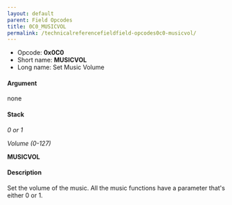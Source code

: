 ```yaml
---
layout: default
parent: Field Opcodes
title: 0C0_MUSICVOL
permalink: /technicalreferencefieldfield-opcodes0c0-musicvol/
---
```


-   Opcode: **0x0C0**
-   Short name: **MUSICVOL**
-   Long name: Set Music Volume

#### Argument

none

#### Stack

  
*0 or 1*

*Volume (0-127)*

**MUSICVOL**

#### Description

Set the volume of the music. All the music functions have a parameter that's either 0 or 1.

